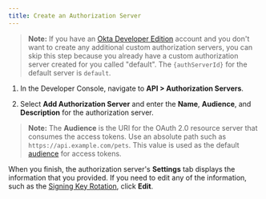 ```yaml
---
title: Create an Authorization Server
---
```


> **Note:** If you have an [Okta Developer Edition](https://developer.okta.com/signup/) account and you don't want to create any additional custom authorization servers, you can skip this step because you already have a custom authorization server created for you called "default". The `{authServerId}` for the default server is `default`.

1. In the Developer Console, navigate to **API > Authorization Servers**.

2. Select **Add Authorization Server** and enter the **Name**, **Audience**, and **Description** for the authorization server.

  > **Note:** The **Audience** is the URI for the OAuth 2.0 resource server that consumes the access tokens. Use an absolute path such as `https://api.example.com/pets`.
      This value is used as the default [audience](https://tools.ietf.org/html/rfc7519#section-4.1.3) for access tokens.

When you finish, the authorization server's **Settings** tab displays the information that you provided. If you need to edit any of the information, such as the [Signing Key Rotation](/docs/concepts/key-rotation/), click **Edit**.

<NextSectionLink/>
